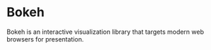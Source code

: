 # Bokeh
Bokeh is an interactive visualization library that targets modern web browsers for presentation.

